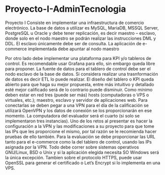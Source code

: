 # Proyecto-I-AdminTecnologia
Proyecto I
Consiste en implementar una infraestructura de comercio electrónico. La base de datos a utilizar es
MySQL, MariaDB, MSSQL Server, PostgreSQL u Oracle y debe tener replicación, es decir maestro –
esclavo, donde solo en el nodo maestro se podrán realizar las instrucciones DML y DDL. El esclavo
únicamente debe ser de consulta. La aplicación de e-commerce implementada debe apuntar al nodo
maestro

Por otro lado debe implementar una plataforma para KPI y/o tableros de control. Es recomendable usar
Grafana para ello, sin embargo queda libre para proponer. La fuente de datos para el tablero de control
debe ser el nodo esclavo de la base de datos. Si considera realizar una trasnformación de datos es decir
ETL lo puede realizar.
El diseño del tablero o KPI queda abierto para que haga su mejor propuesta, entre más intuitivo y
detallado esté mejor calificado será de lo contrario puede disminuir. Como mínimo deben estar en red
tres (puede ser más) hosts (computadoras o VPS o virtuales, etc.); maestro, esclavo y servidor de
aplicaciones web. Para conectarlas se deben pegar a una VPN para el día de la calificación se utilizará
OpenVPN y los datos de conexión se los proporcionarán en ese momento. La computadora del
evaluador será el cuarto (si solo se implementaron tres instancias).
Uno de los retos al presentar es hacer la configuración a la VPN y las modificaciones a su proyecto
para que tome las IPs que les proporcione el mismo, por tal razón se le recomienda hacer pruebas de
ello también.
Para la evaluación se debe proporcionar las URL tanto para el e-commerce como la del tablero de
control, usando las IPs asignada por la VPN.
Todo debe correr sobre sistemas operativos GNU/Linux, BSD o Unix y si la aplicación elegida necesita
SO Windows será la única excepción. Tambien sobre el protocolo HTTPS, puede usar OpenSSL para
generar el certificado o Let’s Encrypt si lo implementa en una VPS.
